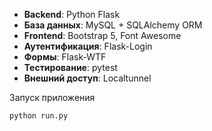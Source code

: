 

- **Backend**: Python Flask
- **База данных**: MySQL + SQLAlchemy ORM
- **Frontend**: Bootstrap 5, Font Awesome
- **Аутентификация**: Flask-Login
- **Формы**: Flask-WTF
- **Тестирование**: pytest
- **Внешний доступ**: Localtunnel


Запуск приложения

```bash
python run.py
```
